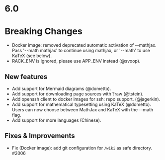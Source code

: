 # 6.0

# Breaking Changes

* Docker image: removed deprecated automatic activation of --mathjax. Pass '--math mathjax' to continue using mathjax, or '--math' to use KaTeX (see below).
* RACK_ENV is ignored, please use APP_ENV instead (@svoop).

## New features

* Add support for Mermaid diagrams (@dometto).
* Add support for downloading page sources with ?raw (@tstein).
* Add openssh client to docker images for ssh: repo support. (@jagerkin).
* Add support for mathematical typesetting using KaTeX (@dometto). Users can now choose between MathJax and KaTeX with the --math flag.
* Add support for more languages (Chinese).

## Fixes & Improvements

* Fix (Docker image): add git configuration for `/wiki` as safe directory. #2006
